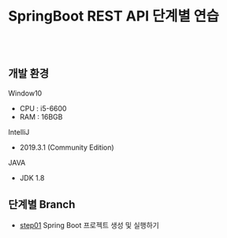 # SpringBoot REST API 단계별 연습

<br><br>

## 개발 환경

Window10

- CPU : i5-6600
- RAM : 16BGB

IntelliJ

- 2019.3.1 (Community Edition)

JAVA

- JDK 1.8


## 단계별 Branch
- [step01](https://github.com/msnodeve/SpringBoot-REST-API/tree/master/step01-make-project) Spring Boot 프로젝트 생성 및 실행하기
